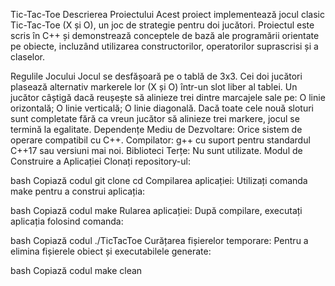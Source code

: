 Tic-Tac-Toe
Descrierea Proiectului
Acest proiect implementează jocul clasic Tic-Tac-Toe (X și O), un joc de strategie pentru doi jucători. Proiectul este scris în C++ și demonstrează conceptele de bază ale programării orientate pe obiecte, incluzând utilizarea constructorilor, operatorilor suprascrisi și a claselor.

Regulile Jocului
Jocul se desfășoară pe o tablă de 3x3.
Cei doi jucători plasează alternativ markerele lor (X și O) într-un slot liber al tablei.
Un jucător câștigă dacă reușește să alinieze trei dintre marcajele sale pe:
O linie orizontală;
O linie verticală;
O linie diagonală.
Dacă toate cele nouă sloturi sunt completate fără ca vreun jucător să alinieze trei markere, jocul se termină la egalitate.
Dependențe
Mediu de Dezvoltare: Orice sistem de operare compatibil cu C++.
Compilator: g++ cu suport pentru standardul C++17 sau versiuni mai noi.
Biblioteci Terțe: Nu sunt utilizate.
Modul de Construire a Aplicației
Clonați repository-ul:

bash
Copiază codul
git clone <link-repository>
cd <numele-proiectului>
Compilarea aplicației: Utilizați comanda make pentru a construi aplicația:

bash
Copiază codul
make
Rularea aplicației: După compilare, executați aplicația folosind comanda:

bash
Copiază codul
./TicTacToe
Curățarea fișierelor temporare: Pentru a elimina fișierele obiect și executabilele generate:

bash
Copiază codul
make clean
